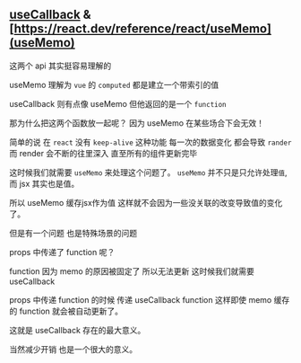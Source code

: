 ## [useCallback]([useCallback](https://react.dev/reference/react/useCallback)) & [https://react.dev/reference/react/useMemo](useMemo)

这两个 api 其实挺容易理解的 

useMemo 理解为 `vue` 的 `computed` 都是建立一个带索引的值

useCallback 则有点像 useMemo 但他返回的是一个 ` function ` 

那为什么把这两个函数放一起呢？ 因为 useMemo 在某些场合下会无效！

简单的说 在 `react` 没有 `keep-alive` 这种功能
每一次的数据变化 都会导致 ` rander ` 而 render 会不断的往里深入 直至所有的组件更新完毕

这时候我们就需要  `useMemo`  来处理这个问题了。
`useMemo` 并不只是只允许处理` 值 `,而 jsx 其实也是值。

所以 useMemo 缓存jsx作为值 这样就不会因为一些没关联的改变导致值的变化了。


但是有一个问题 也是特殊场景的问题

props 中传递了 function 呢？

function 因为 memo 的原因被固定了 所以无法更新 这时候我们就需要useCallback

props 中传递 function 的时候 传递 useCallback function 
这样即使 memo 缓存的 function 就会被自动更新了。

这就是 useCallback 存在的最大意义。

当然减少开销 也是一个很大的意义。
